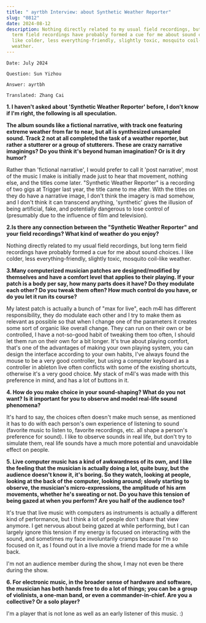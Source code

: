 ```yaml
---
title: " ayrtbh Interview: about Synthetic Weather Reporter"
slug: "0812"
date: 2024-08-12
description: Nothing directly related to my usual field recordings, but long
  term field recordings have probably formed a cue for me about sound choices. I
  like colder, less everything-friendly, slightly toxic, mosquito coil-like
  weather.
---
```

`Date: July 2024`

`Question: Sun Yizhou`

`Answer: ayrtbh`

`Translated: Zhang Cai`

**1. I haven't asked about 'Synthetic Weather Reporter' before, I don't know if I'm right, the following is all speculation.**

**The album sounds like a fictional narrative, with track one featuring extreme weather from far to near, but all is synthesized unsampled sound. Track 2 not at all completed the task of a weather reporter, but rather a stutterer or a group of stutterers. These are crazy narrative imaginings? Do you think it's beyond human imagination? Or is it dry humor?**

Rather than 'fictional narrative', I would prefer to call it 'post narrative', most of the music I make is initially made just to hear that movement, nothing else, and the titles come later. "Synthetic Weather Reporter" is a recording of two gigs at Trigger last year, the title came to me after. With the titles on they do have a narrative image, I don't think the imagery is mad somehow, and I don't think it can transcend anything, 'synthetic' gives the illusion of being artificial, fake, and potentially dangerous to lose control of (presumably due to the influence of film and television).

**2.Is there any connection between the "Synthetic Weather Reporter" and your field recordings? What kind of weather do you enjoy?**

Nothing directly related to my usual field recordings, but long term field recordings have probably formed a cue for me about sound choices. I like colder, less everything-friendly, slightly toxic, mosquito coil-like weather.

**3.Many computerized musician patches are designed/modified by themselves and have a comfort level that applies to their playing. If your patch is a body per say, how many parts does it have? Do they modulate each other? Do you tweak them often? How much control do you have, or do you let it run its course?**

My latest patch is actually a bunch of "max for live", each m4l has different responsibility, they do modulate each other and I try to make them as relevant as possible so that when I change one of the parameters it creates some sort of organic like overall change. They can run on their own or be controlled, I have a not-so-good habit of tweaking them too often, I should let them run on their own for a bit longer. It's true about playing comfort, that's one of the advantages of making your own playing system, you can design the interface according to your own habits, I've always found the mouse to be a very good controller, but using a computer keyboard as a controller in ableton live often conflicts with some of the existing shortcuts, otherwise it's a very good choice. My stack of m4l's was made with this preference in mind, and has a lot of buttons in it.

**4. How do you make choice in your sound-shaping? What do you not want? Is it important for you to observe and model real-life sound phenomena?**

It's hard to say, the choices often doesn't make much sense, as mentioned it has to do with each person's own experience of listening to sound (favorite music to listen to, favorite recordings, etc. all shape a person's preference for sound). I like to observe sounds in real life, but don't try to simulate them, real life sounds have a much more potential and unavoidable effect on people.

**5. Live computer music has a kind of awkwardness of its own, and I like the feeling that the musician is actually doing a lot, quite busy, but the audience doesn't know it, it's boring. So they watch, looking at people, looking at the back of the computer, looking around; slowly starting to observe, the musician's micro-expressions, the amplitude of his arm movements, whether he's sweating or not. Do you have this tension of being gazed at when you perform? Are you half of the audience too?**

It's true that live music with computers as instruments is actually a different kind of performance, but I think a lot of people don't share that view anymore. I get nervous about being gazed at while performing, but I can largely ignore this tension if my energy is focused on interacting with the sound, and sometimes my face involuntarily cramps because I'm so focused on it, as I found out in a live movie a friend made for me a while back. 

I'm not an audience member during the show, I may not even be there during the show.

**6. For electronic music, in the broader sense of hardware and software, the musician has both hands free to do a lot of things; you can be a group of violinists, a one-man band, or even a commander-in-chief. Are you a collective? Or a solo player?**

I'm a player that is not lone as well as an early listener of this music. :)
